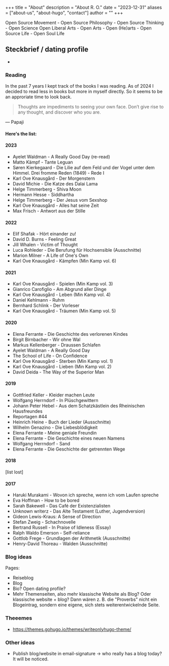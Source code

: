 +++
title = "About"
description = "About R. O."
date = "2023-12-31"
aliases = ["about-us", "about-hugo", "contact"]
author = ""
+++

Open Source Movement - 
Open Source Philosophy - 
Open Source Thinking - 
Open Science
Open Liberal Arts - 
Open Arts - 
Open (He)arts - 
Open Source Life - 
Open Soul Life

## Steckbrief / dating profile

* 

### Reading

In the past 7 years I kept track of the books I was reading. As of 2024 I decided to read less in books but more in myself directly. So it seems to be an approriate time to look back. 

> Thoughts are impediments to seeing your own face. Don’t give rise to any thought, and discover who you are.

— Papaji


#### Here's the list:

#### 2023

* Ayelet Waldman - A Really Good Day (re-read)
* Matto Kämpf - Tante Leguan
* Søren Kierkegaard - Die Lilie auf dem Feld und der Vogel unter dem Himmel. Drei fromme Reden (1849) - Rede I
* Karl Ove Knausgård - Der Morgenstern
* David Michie - Die Katze des Dalai Lama
* Helge Timmerberg - Shiva Moon
* Hermann Hesse - Siddhartha
* Helge Timmerberg - Der Jesus vom Sexshop
* Karl Ove Knausgård - Alles hat seine Zeit
* Max Frisch - Antwort aus der Stille

#### 2022

* Elif Shafak - Hört einander zu!
* David D. Burns - Feeling Great
* Jill Whalen - Victim of Thought
* Luca Rohleder - Die Berufung für Hochsensible (Ausschnitte)
* Marion Milner - A Life of One's Own
* Karl Ove Knausgård - Kämpfen (Min Kamp vol. 6)

#### 2021

* Karl Ove Knausgård - Spielen (Min Kamp vol. 3)
* Gianrico Carofiglio - Am Abgrund aller Dinge
* Karl Ove Knausgård - Leben (Min Kamp vol. 4)
* Daniel Kehlmann - Ruhm
* Bernhard Schlink - Der Vorleser
* Karl Ove Knausgård - Träumen (Min Kamp vol. 5)

#### 2020

* Elena Ferrante - Die Geschichte des verlorenen Kindes
* Birgit Birnbacher - Wir ohne Wal
* Markus Kellenberger - Draussen Schlafen
* Ayelet Waldman - A Really Good Day
* The School of Life - On Confidence
* Karl Ove Knausgård - Sterben (Min Kamp vol. 1)
* Karl Ove Knausgård - Lieben (Min Kamp vol. 2)
* David Deida - The Way of the Superior Man

#### 2019

* Gottfried Keller - Kleider machen Leute
* Wolfgang Herrndorf - In Plüschgewittern
* Johann Peter Hebel - Aus dem Schatzkästlein des Rheinischen Hausfreundes
* Reportagen #44
* Heinrich Heine - Buch der Lieder (Ausschnitte)
* Wilhelm Genazino - Die Liebesblödigkeit
* Elena Ferrante - Meine geniale Freundin
* Elena Ferrante - Die Geschichte eines neuen Namens
* Wolfgang Herrndorf - Sand
* Elena Ferrante - Die Geschichte der getrennten Wege

#### 2018

[list lost]

#### 2017

* Haruki Murakami - Wovon ich spreche, wenn ich vom Laufen spreche
* Eva Hoffman - How to be bored
* Sarah Bakewell - Das Café der Existenzialisten
* Unknown writerz - Das Alte Testament (Luther, Jugendversion)
* Gideon Lewis-Kraus: A Sense of Direction
* Stefan Zweig - Schachnovelle
* Bertrand Russell - In Praise of Idleness (Essay)
* Ralph Waldo Emerson - Self-reliance
* Gottlob Frege - Grundlagen der Arithmetik (Ausschnitte)
* Henry-David Thoreau - Walden (Ausschnitte)


### Blog ideas

Pages:

* Reiseblog
* Blog
* Bio? Open dating profile?
* Mehr Themenseiten, also mehr klassische Website als Blog? Oder klassische website + blog? Dann wären z. B. die "Proverbs" nicht ein Blogeintrag, sondern eine eigene, sich stets weiterentwickelnde Seite.

### Theeemes

* https://themes.gohugo.io/themes/writeonlyhugo-theme/ 

### Other ideas
* Publish blog/website in email-signature -> who really has a blog today? It will be noticed.


